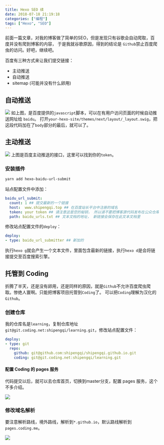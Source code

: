 ```yaml
---
title: Hexo SEO 续
date: 2018-07-18 21:19:18
categories: ["编程"]
tags: ["Hexo", "SEO"]
---
```


前面一篇文章，对我的博客做了简单的SEO，但是发现只有谷歌会自动爬取，百度并没有爬到博客的内容，
于是我就谷歌原因，得到的结论是 `Github`禁止百度爬虫的访问。好吧，继续吧。

<!-- more -->

百度有三种方式来让我们提交链接：
- 主动推送
- 自动推送
- sitemap (可能并没有什么卵用)

## 自动推送
![](/images/seo/autopush.JPG)
如上图，是百度提供的`javascript`脚本，可以在有用户访问页面的时候自动推送网址给 `baidu`。
打开`your-hexo-site/themes/next/layout/_layout.swig`，把这段代码加在了`body`部分的最后，就可以了。

## 主动推送
![](/images/seo/baidupush.JPG)
上图是百度主动推送的接口，这里可以找到你的`token`。

### 安装插件
```bash
yarn add hexo-baidu-url-submit
```

站点配置文件中添加：
```yml
baidu_url_submit:
  count: 1 ## 提交最新的一个链接
  host:  www.shipengqi.top ## 在百度站长平台中注册的域名
  token: your token ## 请注意这是您的秘钥， 所以请不要把博客源代码发布在公众仓库里!
  path: baidu_urls.txt ## 文本文档的地址， 新链接会保存在此文本文档里
```

修改站点配置文件的`deploy`：
```yml
deploy:
- type: baidu_url_submitter ## 新加的
```

执行`hexo g`就会产生一个文本文件，里面包含最新的链接，执行`hexo d`是会将链接提交至百度搜索引擎。

## 托管到 Coding

折腾了半天，还是没有卵用，还是同样的原因，就是`Github`不允许百度爬虫爬取。惨绝人寰啊。只能把博客项目托管到`Coding`了。
可以把`Coding`理解为汉化的`Github`。

### 创建仓库
我的仓库名是`learning`，复制仓库地址`git@git.coding.net:shipengqi/learning.git`，修改站点配置文件：
```yml
deploy:
- type: git
  repo:
    github: git@github.com:shipengqi/shipengqi.github.io.git
    coding: git@git.coding.net:shipengqi/learning.git
```

#### 配置 Coding 的 pages 服务
代码提交以后，就可以去仓库首页，切换到master分支，配置 pages 服务，这个不多介绍。

![](/images/seo/codingpages.JPG)

### 修改域名解析
要注意解析路线，境外路线，解析到`*.github.io`，默认路线解析到`pages.coding.me`。

![](/images/seo/domain.JPG)

